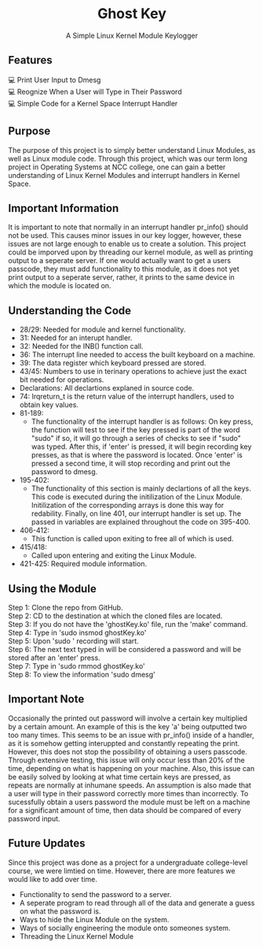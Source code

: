 <h1 align="center">Ghost Key</h1>
<p align="center">A Simple Linux Kernel Module Keylogger</p>

## Features
:computer: Print User Input to Dmesg <br />
:computer: Reognize When a User will Type in Their Password <br />
:computer: Simple Code for a Kernel Space Interrupt Handler <br />

## Purpose
The purpose of this project is to simply better understand Linux Modules, as well as Linux module code. Through
this project, which was our term long project in Operating Systems at NCC college, one can gain a better understanding
of Linux Kernel Modules and interrupt handlers in Kernel Space.

## Important Information
It is important to note that normally in an interrupt handler pr_info() should not be used. This causes minor issues
in our key logger, however, these issues are not large enough to enable us to create a solution. This project
could be imporved upon by threading our kernel module, as well as printing output to a seperate server. If one would
actually want to get a users passcode, they must add functionality to this module, as it does not yet print output
to a seperate server, rather, it prints to the same device in which the module is located on. <br />

## Understanding the Code
  - 28/29: Needed for module and kernel functionality.<br />
  - 31: Needed for an interupt handler.<br />
  - 32: Needed for the INB() function call.<br />
  - 36: The interrupt line needed to access the built keyboard on a machine.<br />
  - 39: The data register which keyboard pressed are stored.<br />
  - 43/45: Numbers to use in terinary operations to achieve just the exact bit needed for operations.<br />
  - Declarations: All declartions explaned in source code.<br />
  - 74: Irqreturn_t is the return value of the interrupt handlers, used to obtain key values.<br />
  - 81-189:
    - The functionality of the interrupt handler is as follows: On key press, the function will test to see if the key pressed
      is part of the word "sudo" if so, it will go through a series of checks to see if "sudo" was typed. After this, if 'enter'
      is pressed, it will begin recording key presses, as that is where the password is located. Once 'enter' is pressed a second
      time, it will stop recording and print out the password to dmesg.<br />
  - 195-402:
    - The functionality of this section is mainly declartions of all the keys. This code is executed during the initilization
      of the Linux Module. Initilization of the corresponding arrays is done this way for redability. Finally, on line 401, our
      interrupt handler is set up. The passed in variables are explained throughout the code on 395-400.<br />
  - 406-412:
    - This function is called upon exiting to free all of which is used.<br />
  - 415/418:
    - Called upon entering and exiting the Linux Module.<br />
  - 421-425: Required module information.<br />

## Using the Module
  Step 1: Clone the repo from GitHub.<br />
  Step 2: CD to the destination at which the cloned files are located.<br />
  Step 3: If you do not have the 'ghostKey.ko' file, run the 'make' command.<br />
  Step 4: Type in 'sudo insmod ghostKey.ko'<br />
  Step 5: Upon 'sudo <command> <enter>' recording will start.<br />
  Step 6: The next text typed in will be considered a password and will be stored after an 'enter' press.<br />
  Step 7: Type in 'sudo rmmod ghostKey.ko'<br />
  Step 8: To view the information 'sudo dmesg'<br />
  
## Important Note
Occasionally the printed out password will involve a certain key multiplied by a certain amount. An example of this
is the key 'a' being outputted two too many times. This seems to be an issue with pr_info() inside of a handler, as it
is somehow getting interuppted and constantly repeating the print. However, this does not stop the possibility of obtaining a users passcode.
Through extensive testing, this issue will only occur less than 20% of the time, depending on what is happening on your machine.
Also, this issue can be easily solved by looking at what time certain keys are pressed, as repeats are normally at inhumane speeds.
An assumption is also made that a user will type in their password correctly more times than incorrectly. To sucessfully obtain
a users password the module must be left on a machine for a significant amount of time, then data should be compared of every password input.<br />
  
## Future Updates
Since this project was done as a project for a undergraduate college-level course, we were limtied on time. However, there are more features we would
like to add over time.
  - Functionality to send the password to a server.
  - A seperate program to read through all of the data and generate a guess on what the password is.
  - Ways to hide the Linux Module on the system.
  - Ways of socially engineering the module onto someones system.
  - Threading the Linux Kernel Module
  
  
  

